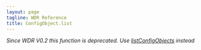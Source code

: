 ```yaml
---
layout: page
tagline: WDR Reference
title: ConfigObject.list
---
```


*Since WDR V0.2 this function is deprecated. Use [listConfigObjects](wdr.config.ConfigObject.listConfigObjects.html) instead*
